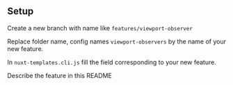 ## Setup

Create a new branch with name like `features/viewport-observer`

Replace folder name, config names `viewport-observers` by the name of your new feature. 

In `nuxt-templates.cli.js` fill the field corresponding to your new feature.

Describe the feature in this README
